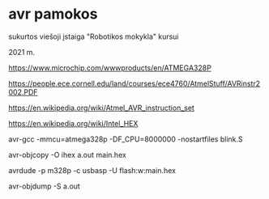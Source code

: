 # avr pamokos

sukurtos viešoji įstaiga "Robotikos mokykla" kursui

2021 m.

https://www.microchip.com/wwwproducts/en/ATMEGA328P

https://people.ece.cornell.edu/land/courses/ece4760/AtmelStuff/AVRinstr2002.PDF

https://en.wikipedia.org/wiki/Atmel_AVR_instruction_set

https://en.wikipedia.org/wiki/Intel_HEX

avr-gcc -mmcu=atmega328p -DF_CPU=8000000 -nostartfiles blink.S

avr-objcopy -O ihex a.out main.hex

avrdude -p m328p -c usbasp -U flash:w:main.hex

avr-objdump -S a.out
